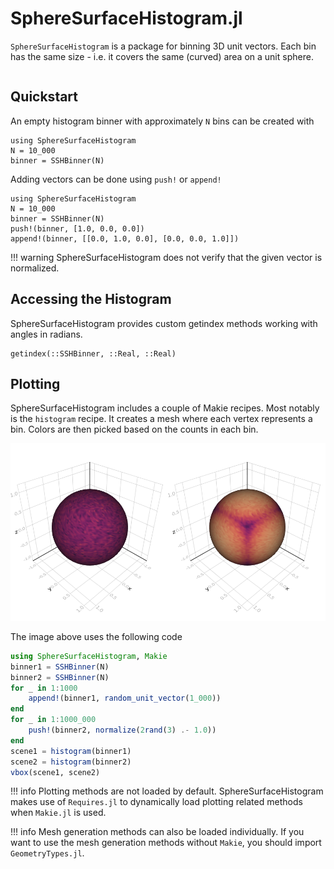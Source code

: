 # SphereSurfaceHistogram.jl

`SphereSurfaceHistogram` is a package for binning 3D unit vectors. Each bin has the same size - i.e. it covers the same (curved) area on a unit sphere.

```@contents
```

## Quickstart

An empty histogram binner with approximately `N` bins can be created with

```@repl
using SphereSurfaceHistogram
N = 10_000
binner = SSHBinner(N)
```

Adding vectors can be done using `push!` or `append!`

```@repl
using SphereSurfaceHistogram
N = 10_000
binner = SSHBinner(N)
push!(binner, [1.0, 0.0, 0.0])
append!(binner, [[0.0, 1.0, 0.0], [0.0, 0.0, 1.0]])
```

!!! warning
    SphereSurfaceHistogram does not verify that the given vector is normalized.

## Accessing the Histogram

SphereSurfaceHistogram provides custom getindex methods working with angles in radians.

```@docs
getindex(::SSHBinner, ::Real, ::Real)
```

## Plotting

SphereSurfaceHistogram includes a couple of Makie recipes. Most notably is the `histogram` recipe. It creates a mesh where each vertex represents a bin. Colors are then picked based on the counts in each bin.

![Example Plot](assets/main_example.png)

The image above uses the following code

```julia
using SphereSurfaceHistogram, Makie
binner1 = SSHBinner(N)
binner2 = SSHBinner(N)
for _ in 1:1000
    append!(binner1, random_unit_vector(1_000))
end
for _ in 1:1000_000
    push!(binner2, normalize(2rand(3) .- 1.0))
end
scene1 = histogram(binner1)
scene2 = histogram(binner2)
vbox(scene1, scene2)
```

!!! info
    Plotting methods are not loaded by default. SphereSurfaceHistogram makes use of `Requires.jl` to dynamically load plotting related methods when `Makie.jl` is used.

!!! info
    Mesh generation methods can also be loaded individually. If you want to use the mesh generation methods without `Makie`, you should import `GeometryTypes.jl`.
